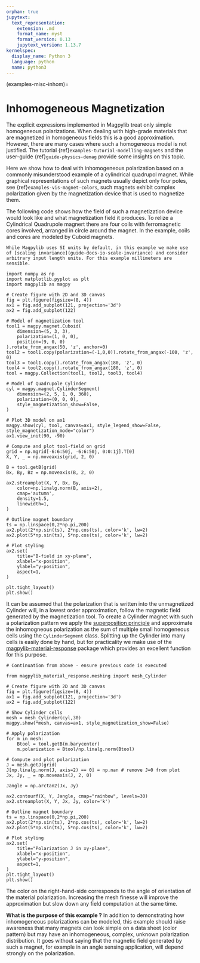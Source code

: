 ```yaml
---
orphan: true
jupytext:
  text_representation:
    extension: .md
    format_name: myst
    format_version: 0.13
    jupytext_version: 1.13.7
kernelspec:
  display_name: Python 3
  language: python
  name: python3
---
```


(examples-misc-inhom)=

# Inhomogeneous Magnetization

The explicit expressions implemented in Magpylib treat only simple homogeneous polarizations. When dealing with high-grade materials that are magnetized in homogeneous fields this is a good approximation. However, there are many cases where such a homogeneous model is not justified. The tutorial {ref}`examples-tutorial-modelling-magnets` and the user-guide {ref}`guide-physics-demag` provide some insights on this topic.

Here we show how to deal with inhomogeneous polarization based on a commonly misunderstood example of a cylindrical quadrupol magnet. While graphical representations of such magnets usually depict only four poles, see {ref}`examples-vis-magnet-colors`, such magnets exhibit complex polarization given by the magnetization device that is used to magnetize them.

The following code shows how the field of such a magnetization device would look like and what magnetization field it produces. To relize a Cylindrical Quadrupole magnert there are four coils with ferromagnetic cores involved, arranged in circle around the magnet. In the example, coils and cores are modeled by Cuboid magnets.

```{note}
While Magpylib uses SI units by default, in this example we make use of [scaling invariance](guide-docs-io-scale-invariance) and consider arbitrary input length units. For this example millimeters are sensible.
```

```{code-cell} ipython
import numpy as np
import matplotlib.pyplot as plt
import magpylib as magpy

# Create figure with 2D and 3D canvas
fig = plt.figure(figsize=(8, 4))
ax1 = fig.add_subplot(121, projection='3d')
ax2 = fig.add_subplot(122)

# Model of magnetization tool
tool1 = magpy.magnet.Cuboid(
    dimension=(5, 3, 3),
    polarization=(1, 0, 0),
    position=(9, 0, 0)
).rotate_from_angax(50, 'z', anchor=0)
tool2 = tool1.copy(polarization=(-1,0,0)).rotate_from_angax(-100, 'z', 0)
tool3 = tool1.copy().rotate_from_angax(180, 'z', 0)
tool4 = tool2.copy().rotate_from_angax(180, 'z', 0)
tool = magpy.Collection(tool1, tool2, tool3, tool4)

# Model of Quadrupole Cylinder
cyl = magpy.magnet.CylinderSegment(
    dimension=(2, 5, 1, 0, 360),
    polarization=(0, 0, 0),
    style_magnetization_show=False,
)

# Plot 3D model on ax1
magpy.show(cyl, tool, canvas=ax1, style_legend_show=False, style_magnetization_mode="color")
ax1.view_init(90, -90)

# Compute and plot tool-field on grid
grid = np.mgrid[-6:6:50j, -6:6:50j, 0:0:1j].T[0]
X, Y, _ = np.moveaxis(grid, 2, 0)

B = tool.getB(grid)
Bx, By, Bz = np.moveaxis(B, 2, 0)

ax2.streamplot(X, Y, Bx, By,
    color=np.linalg.norm(B, axis=2),
    cmap='autumn',
    density=1.5,
    linewidth=1,
)

# Outline magnet boundary
ts = np.linspace(0,2*np.pi,200)
ax2.plot(2*np.sin(ts), 2*np.cos(ts), color='k', lw=2)
ax2.plot(5*np.sin(ts), 5*np.cos(ts), color='k', lw=2)

# Plot styling
ax2.set(
    title="B-field in xy-plane",
    xlabel="x-position",
    ylabel="y-position",
    aspect=1,
)

plt.tight_layout()
plt.show()
```

It can be assumed that the polarization that is written into the unmagnetized Cylinder will, in a lowest order approximation, follow the magnetic field generated by the magnetization tool. To create a Cylinder magnet with such a polarization pattern we apply the [superposition principle](examples-shapes-superpos) and approximate the inhomogneous polarization as the sum of multiple small homogeneous cells using the `CylinderSegment` class. Splitting up the Cylinder into many cells is easily done by hand, but for practicality we make use of the [magpylib-material-response](https://pypi.org/project/magpylib-material-response/) package which provides an excellent function for this purpose.

```{code-cell} ipython
# Continuation from above - ensure previous code is executed

from magpylib_material_response.meshing import mesh_Cylinder

# Create figure with 2D and 3D canvas
fig = plt.figure(figsize=(8, 4))
ax1 = fig.add_subplot(121, projection='3d')
ax2 = fig.add_subplot(122)

# Show Cylinder cells
mesh = mesh_Cylinder(cyl,30)
magpy.show(*mesh, canvas=ax1, style_magnetization_show=False)

# Apply polarization
for m in mesh:
    Btool = tool.getB(m.barycenter)
    m.polarization = Btool/np.linalg.norm(Btool)

# Compute and plot polarization
J = mesh.getJ(grid)
J[np.linalg.norm(J, axis=2) == 0] = np.nan # remove J=0 from plot
Jx, Jy, _ = np.moveaxis(J, 2, 0)

Jangle = np.arctan2(Jx, Jy)

ax2.contourf(X, Y, Jangle, cmap="rainbow", levels=30)
ax2.streamplot(X, Y, Jx, Jy, color='k')

# Outline magnet boundary
ts = np.linspace(0,2*np.pi,200)
ax2.plot(2*np.sin(ts), 2*np.cos(ts), color='k', lw=2)
ax2.plot(5*np.sin(ts), 5*np.cos(ts), color='k', lw=2)

# Plot styling
ax2.set(
    title="Polarization J in xy-plane",
    xlabel="x-position",
    ylabel="y-position",
    aspect=1,
)
plt.tight_layout()
plt.show()
```

The color on the right-hand-side corresponds to the angle of orientation of the material polarization. Increasing the mesh finesse will improve the approximation but slow down any field computation at the same time.

**What is the purpose of this example ?** In addition to demonstrating how inhomogeneous polarizations can be modeled, this example should raise awareness that many magnets can look simple on a data sheet (color pattern) but may have an inhomogeneous, complex, unknown polarization distribution. It goes without saying that the magnetic field generated by such a magnet, for example in an angle sensing application, will depend strongly on the polarization.
